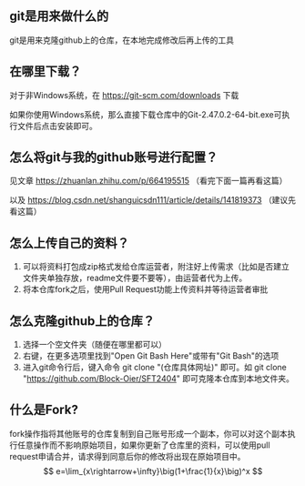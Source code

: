 ## git是用来做什么的

git是用来克隆github上的仓库，在本地完成修改后再上传的工具

## 在哪里下载？

对于非Windows系统，在 https://git-scm.com/downloads 下载

如果你使用Windows系统，那么直接下载仓库中的Git-2.47.0.2-64-bit.exe可执行文件后点击安装即可。

## 怎么将git与我的github账号进行配置？

见文章 https://zhuanlan.zhihu.com/p/664195515 （看完下面一篇再看这篇）

以及 https://blog.csdn.net/shanguicsdn111/article/details/141819373 （建议先看这篇）

## 怎么上传自己的资料？

1.   可以将资料打包成zip格式发给仓库运营者，附注好上传需求（比如是否建立文件夹单独存放，readme文件要不要等），由运营者代为上传。
2.   将本仓库fork之后，使用Pull Request功能上传资料并等待运营者审批

## 怎么克隆github上的仓库？

1.   选择一个空文件夹（随便在哪里都可以）
2.   右键，在更多选项里找到"Open Git Bash Here"或带有"Git Bash"的选项
3.   进入git命令行后，键入命令 git clone "(仓库具体网址)" 即可。如 git clone "https://github.com/Block-Oier/SFT2404" 即可克隆本仓库到本地文件夹。

## 什么是Fork?

fork操作指将其他账号的仓库复制到自己账号形成一个副本，你可以对这个副本执行任意操作而不影响原始项目，如果你更新了仓库里的资料，可以使用pull request申请合并，请求得到同意后你的修改将出现在原始项目中。
$$
e=\lim_{x\rightarrow+\infty}\big(1+\frac{1}{x}\big)^x
$$
